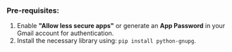 ### Pre-requisites:
1. Enable **"Allow less secure apps"** or generate an **App Password** in your Gmail account for authentication.
2. Install the necessary library using: `pip install python-gnupg`.
